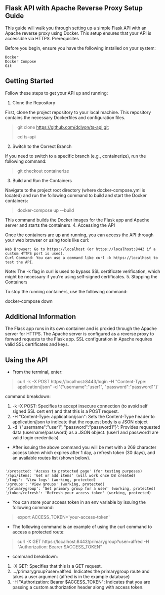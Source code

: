 ## Flask API with Apache Reverse Proxy Setup Guide

This guide will walk you through setting up a simple Flask API with an Apache reverse proxy using Docker. This setup ensures that your API is accessible via HTTPS.
Prerequisites

Before you begin, ensure you have the following installed on your system:

    Docker
    Docker Compose
    Git

## Getting Started

Follow these steps to get your API up and running:
1. Clone the Repository

First, clone the project repository to your local machine. This repository contains the necessary Dockerfiles and configuration files.



>git clone https://github.com/dclyon/ts-api.git
> 
>cd ts-api

2. Switch to the Correct Branch

If you need to switch to a specific branch (e.g., containerize), run the following command:

>git checkout containerize

3. Build and Run the Containers

Navigate to the project root directory (where docker-compose.yml is located) and run the following command to build and start the Docker containers:


>docker-compose up --build

This command builds the Docker images for the Flask app and Apache server and starts the containers.
4. Accessing the API

Once the containers are up and running, you can access the API through your web browser or using tools like curl:

    Web Browser: Go to https://localhost (or https://localhost:8443 if a custom HTTPS port is used).
    Curl Command: You can use a command like curl -k https://localhost to test the API.

Note: The -k flag in curl is used to bypass SSL certificate verification, which might be necessary if you're using self-signed certificates.
5. Stopping the Containers

To stop the running containers, use the following command:

docker-compose down


## Additional Information

The Flask app runs in its own container and is proxied through the Apache server for HTTPS.
    The Apache server is configured as a reverse proxy to forward requests to the Flask app.
    SSL configuration in Apache requires valid SSL certificates and keys.

## Using the API

- From the terminal, enter:
> curl -k -X POST https://localhost:8443/login -H "Content-Type: application/json" -d '{"username":"user1", "password":"password1"}'

command breakdown:
1. -k -X POST: Specifies to accept insecure connection (to avoid self signed SSL cert err) and that  this is a POST request.
2. -H "Content-Type: application/json": Sets the Content-Type header to application/json to indicate that the request body is a JSON object
3. -d '{"username":"user1", "password":"password1"}': Provides requested data (username/password) as a JSON object. (user1 and password1 are valid login credentials)

- After issuing the above command you will be met with a 269 character access token which expires after 1 day, a refresh token (30 days), and an available routes list (shown below).
```

'/protected: 'Access to protected page' (for testing purposes)
'/api/items: 'Get or add items' (will work once DB created)
'/logs': 'View logs' (working, protected)
'/groups': 'View groups' (working, protected)
'/primarygroup': 'Get primary group for a user' (working, protected)
'/token/refresh': 'Refresh your access token' (working, protected)

```
- You can store your access token in an env variable by issuing the following command:
> export ACCESS_TOKEN='your-access-token'
- The following command is an example of using the curl command to access a protected route:
> curl -X GET https://localhost:8443/primarygroup?user=alfred -H "Authorization: Bearer $ACCESS_TOKEN"
- command breakdown:
1. -X GET: Specifies that this is a GET request.
2. .../primarygroup?user=alfred: Indicates the primarygroup route and takes a user argument (alfred is in the example database)
3. -H "Authorization: Bearer $ACCESS_TOKEN": Indicates that you are passing a custom authorization header along with access token.

